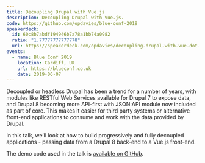 ```yaml
---
title: Decoupling Drupal with Vue.js
description: Decoupling Drupal with Vue.js.
code: https://github.com/opdavies/blue-conf-2019
speakerdeck:
  id: 60c8b7abdf194946b7a78a1bb74a0982
  ratio: "1.77777777777778"
  url: https://speakerdeck.com/opdavies/decoupling-drupal-with-vue-dot-js
events:
  - name: Blue Conf 2019
    location: Cardiff, UK
    url: https://blueconf.co.uk
    date: 2019-06-07
---
```


Decoupled or headless Drupal has been a trend for a number of years, with modules like RESTful Web Services available for Drupal 7 to expose data, and Drupal 8 becoming more API-first with JSON:API module now included as part of core. This makes it easier for third party systems or alternative front-end applications to consume and work with the data provided by Drupal.

In this talk, we’ll look at how to build progressively and fully decoupled applications - passing data from a Drupal 8 back-end to a Vue.js front-end.

The demo code used in the talk is [available on GitHub](https://github.com/opdavies/blue-conf-2019 "View the demo code for this talk on GitHub.").

